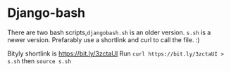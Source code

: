 # Django-bash
There are two bash scripts,`djangobash.sh` is an older version. `s.sh` is a newer version. Prefarably use a shortlink and curl to call the file. :)

Bityly shortlink is https://bit.ly/3zctaUI 
Run `curl https://bit.ly/3zctaUI > s.sh` then `source s.sh`
